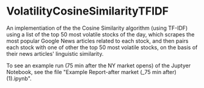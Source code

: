 # VolatilityCosineSimilarityTFIDF

An implementiation of the the Cosine Similarity algorithm (using TF-IDF) using a list of the top 50 most volatile stocks of the day, which scrapes the most popular Google News articles related to each stock, and then pairs each stock with one of other the top 50 most volatile stocks, on the basis of their news articles' linguistic similarity.

To see an example run (75 min after the NY market opens) of the Juptyer Notebook, see the file "Example Report-after market (_75 min after) (1).ipynb".
